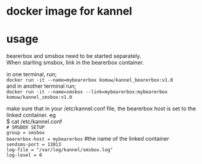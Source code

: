 # docker image for kannel 


# usage

bearerbox and smsbox need to be started separately.            
When starting smsbox, link in the bearerbox container.                 

in one terminal, run;            
`docker run -it --name=mybearerbox komuw/kannel_bearerbox:v1.0`             
and in another terminal run;           
`docker run -it --name=smsbox --link=mybearerbox:mybearerbox komuw/kannel_smsbox:v1.0`                 

make sure that in your /etc/kannel.conf file, the bearerbox host is set to the linked container. eg            
$ cat /etc/kannel.conf          
`# SMSBOX SETUP`        
`group = smsbox`       
`bearerbox-host = mybearerbox` #the name of the linked container         
`sendsms-port = 13013`              
`log-file = "/var/log/kannel/smsbox.log"`                    
`log-level = 0`                